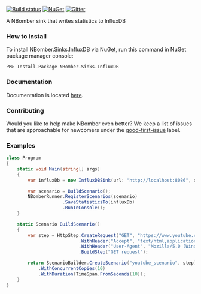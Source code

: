 [![Build status](https://ci.appveyor.com/api/projects/status/ptahoo3renvkn7vu?svg=true)](https://ci.appveyor.com/project/PragmaticFlowOrg/nbomber-sinks-influxdb)
[![NuGet](https://img.shields.io/nuget/v/nbomber.sinks.influxdb.svg)](https://www.nuget.org/packages/nbomber.sinks.influxdb/)
[![Gitter](https://badges.gitter.im/nbomber/community.svg)](https://gitter.im/nbomber/community?utm_source=badge&utm_medium=badge&utm_campaign=pr-badge)

A NBomber sink that writes statistics to InfluxDB

### How to install
To install NBomber.Sinks.InfluxDB via NuGet, run this command in NuGet package manager console:
```code
PM> Install-Package NBomber.Sinks.InfluxDB
```

### Documentation
Documentation is located [here](https://nbomber.com).

### Contributing
Would you like to help make NBomber even better? We keep a list of issues that are approachable for newcomers under the [good-first-issue](https://github.com/PragmaticFlow/NBomber.Sinks.InfluxDB/issues?q=is%3Aopen+is%3Aissue+label%3A%22good+first+issue%22) label.

### Examples
```csharp
class Program
{
    static void Main(string[] args)
    {
        var influxDb = new InfluxDBSink(url: "http://localhost:8086", dbName: "default");

        var scenario = BuildScenario();
        NBomberRunner.RegisterScenarios(scenario)
                     .SaveStatisticsTo(influxDb)
                     .RunInConsole();
    }

    static Scenario BuildScenario()
    {
        var step = HttpStep.CreateRequest("GET", "https://www.youtube.com")                               
                           .WithHeader("Accept", "text/html,application/xhtml+xml,application/xml;q=0.9,image/webp,image/apng,*/*;q=0.8")
                           .WithHeader("User-Agent", "Mozilla/5.0 (Windows NT 10.0; Win64; x64) AppleWebKit/537.36 (KHTML, like Gecko) Chrome/67.0.3396.99 Safari/537.36")                               
                           .BuildStep("GET request");

        return ScenarioBuilder.CreateScenario("youtube_scenario", step)
            .WithConcurrentCopies(10)
            .WithDuration(TimeSpan.FromSeconds(10));
    }
}
```
